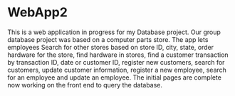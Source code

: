# WebApp2
This is a web application in progress for my Database project. Our group database project was based on a computer parts store. The app lets employees Search for other stores based on store ID, city, state, order hardware for the store, find hardware in stores, find a customer transaction by transaction ID, date or customer ID, register new customers, search for customers, update customer information, register a new employee, search for an employee and update an employee.  The initial pages are complete now working on the front end to query the database. 
